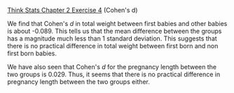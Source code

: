 [Think Stats Chapter 2 Exercise 4](http://greenteapress.com/thinkstats2/html/thinkstats2003.html#toc24) (Cohen's d)

We find that Cohen's *d* in total weight between first babies and other babies is about -0.089. This tells us that the mean difference between the groups has a magnitude much less than 1 standard deviation. This suggests that there is no practical difference in total weight between first born and non first born babies.

We have also seen that Cohen's *d* for the pregnancy length between the two groups is 0.029. Thus, it seems that there is no practical difference in pregnancy length between the two groups either.
